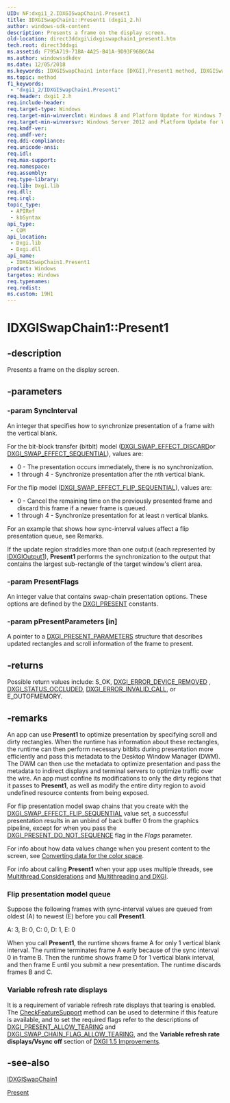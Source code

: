 ```yaml
---
UID: NF:dxgi1_2.IDXGISwapChain1.Present1
title: IDXGISwapChain1::Present1 (dxgi1_2.h)
author: windows-sdk-content
description: Presents a frame on the display screen.
old-location: direct3ddxgi\idxgiswapchain1_present1.htm
tech.root: direct3ddxgi
ms.assetid: F795A719-71BA-4A25-B41A-9D93F96B6CA4
ms.author: windowssdkdev
ms.date: 12/05/2018
ms.keywords: IDXGISwapChain1 interface [DXGI],Present1 method, IDXGISwapChain1.Present1, IDXGISwapChain1::Present1, Present1, Present1 method [DXGI], Present1 method [DXGI],IDXGISwapChain1 interface, direct3ddxgi.idxgiswapchain1_present1, dxgi1_2/IDXGISwapChain1::Present1
ms.topic: method
f1_keywords: 
 - "dxgi1_2/IDXGISwapChain1.Present1"
req.header: dxgi1_2.h
req.include-header: 
req.target-type: Windows
req.target-min-winverclnt: Windows 8 and Platform Update for Windows 7 [desktop apps \| UWP apps]
req.target-min-winversvr: Windows Server 2012 and Platform Update for Windows Server 2008 R2 [desktop apps \| UWP apps]
req.kmdf-ver: 
req.umdf-ver: 
req.ddi-compliance: 
req.unicode-ansi: 
req.idl: 
req.max-support: 
req.namespace: 
req.assembly: 
req.type-library: 
req.lib: Dxgi.lib
req.dll: 
req.irql: 
topic_type:
 - APIRef
 - kbSyntax
api_type:
 - COM
api_location:
 - Dxgi.lib
 - Dxgi.dll
api_name:
 - IDXGISwapChain1.Present1
product: Windows
targetos: Windows
req.typenames: 
req.redist: 
ms.custom: 19H1
---
```


# IDXGISwapChain1::Present1


## -description


Presents a frame on the display screen. 


## -parameters




### -param SyncInterval

An integer that specifies how to synchronize presentation of a frame with the vertical blank.


For the bit-block transfer (bitblt) model (<a href="https://docs.microsoft.com/windows/desktop/api/dxgi/ne-dxgi-dxgi_swap_effect">DXGI_SWAP_EFFECT_DISCARD</a>or <a href="https://docs.microsoft.com/windows/desktop/api/dxgi/ne-dxgi-dxgi_swap_effect">DXGI_SWAP_EFFECT_SEQUENTIAL</a>), values are:

<ul>
<li>0 - The presentation occurs immediately, there is no synchronization.</li>
<li>1 through 4 - Synchronize presentation after the <i>n</i>th vertical blank.</li>
</ul>
For the flip model (<a href="https://docs.microsoft.com/windows/desktop/api/dxgi/ne-dxgi-dxgi_swap_effect">DXGI_SWAP_EFFECT_FLIP_SEQUENTIAL</a>), values are:

<ul>
<li>0 - Cancel the remaining time on the previously presented frame and discard this frame if a newer frame is queued.
</li>
<li>1 through 4 - Synchronize presentation for at least <i>n</i> vertical blanks.</li>
</ul>
For an example that shows how sync-interval values affect a flip presentation queue, see Remarks.

If the update region straddles more than one output (each represented by <a href="https://docs.microsoft.com/windows/desktop/api/dxgi1_2/nn-dxgi1_2-idxgioutput1">IDXGIOutput1</a>), <b>Present1</b> performs the synchronization to the output that contains the largest sub-rectangle of the target window's client area.


### -param PresentFlags

An integer value that contains swap-chain presentation options. These options are defined by the <a href="https://docs.microsoft.com/windows/desktop/direct3ddxgi/dxgi-present">DXGI_PRESENT</a> constants.


### -param pPresentParameters [in]

A pointer to a <a href="https://docs.microsoft.com/windows/desktop/api/dxgi1_2/ns-dxgi1_2-dxgi_present_parameters">DXGI_PRESENT_PARAMETERS</a> structure that describes updated rectangles and scroll information of the frame to present.


## -returns



Possible return values include: S_OK, <a href="https://docs.microsoft.com/windows/desktop/direct3ddxgi/dxgi-error">DXGI_ERROR_DEVICE_REMOVED</a> , <a href="https://docs.microsoft.com/windows/desktop/direct3ddxgi/dxgi-status">DXGI_STATUS_OCCLUDED</a>, <a href="https://docs.microsoft.com/windows/desktop/direct3ddxgi/dxgi-error">DXGI_ERROR_INVALID_CALL</a>, or E_OUTOFMEMORY.  




## -remarks



An app can use <b>Present1</b> to optimize presentation by specifying scroll and dirty rectangles. When the runtime has information about these rectangles, the runtime can then perform necessary bitblts during presentation more efficiently and pass this metadata to the Desktop Window Manager (DWM). The DWM can then use the metadata to optimize presentation and pass the metadata to indirect displays and terminal servers to optimize traffic over the wire. An app must confine its modifications to only the dirty regions that it passes to <b>Present1</b>, as well as modify the entire dirty region to avoid undefined resource contents from being exposed.

For flip presentation model swap chains that you create with the <a href="https://docs.microsoft.com/windows/desktop/api/dxgi/ne-dxgi-dxgi_swap_effect">DXGI_SWAP_EFFECT_FLIP_SEQUENTIAL</a> value set, a successful presentation results in an unbind of back buffer 0 from the graphics pipeline, except for when you pass the <a href="https://docs.microsoft.com/windows/desktop/direct3ddxgi/dxgi-present">DXGI_PRESENT_DO_NOT_SEQUENCE</a> flag in the <i>Flags</i> parameter.

For info about how data values change when you present content to the screen, see <a href="https://docs.microsoft.com/windows/desktop/direct3ddxgi/converting-data-color-space">Converting data for the color space</a>.

For info about calling <b>Present1</b> when your app uses multiple threads, see <a href="https://docs.microsoft.com/windows/desktop/direct3ddxgi/d3d10-graphics-programming-guide-dxgi">Multithread Considerations</a> and <a href="https://docs.microsoft.com/windows/desktop/direct3d11/overviews-direct3d-11-render-multi-thread-intro">Multithreading and DXGI</a>.

<h3><a id="Flip_presentation_model_queue"></a><a id="flip_presentation_model_queue"></a><a id="FLIP_PRESENTATION_MODEL_QUEUE"></a>Flip presentation model queue</h3>
Suppose the following frames with sync-interval values are queued from oldest (A) to newest (E) before you call <b>Present1</b>.

A: 3, B: 0, C: 0, D: 1, E: 0

When you call <b>Present1</b>, the runtime shows frame A for only 1 vertical blank interval. The runtime terminates frame A early because of the sync interval 0 in frame B.   Then the runtime shows frame D for 1 vertical blank interval, and then frame E until you submit a new presentation. The runtime discards frames B and C.


<h3><a id="Variable_refresh_rate_displays"></a><a id="variable_refresh_rate_displays"></a><a id="VARIABLE_REFRESH_RATE_DISPLAYS"></a>Variable refresh rate displays</h3>
It is a requirement of variable refresh rate displays that tearing is enabled. The <a href="https://docs.microsoft.com/windows/desktop/api/dxgi1_5/nf-dxgi1_5-idxgifactory5-checkfeaturesupport">CheckFeatureSupport</a> method can be used to determine if this feature is available, and to set the required flags refer to the descriptions of <a href="https://docs.microsoft.com/windows/desktop/direct3ddxgi/dxgi-present">DXGI_PRESENT_ALLOW_TEARING</a> and <a href="https://docs.microsoft.com/windows/desktop/api/dxgi/ne-dxgi-dxgi_swap_chain_flag">DXGI_SWAP_CHAIN_FLAG_ALLOW_TEARING</a>, and the <b>Variable refresh rate displays/Vsync off</b> section of <a href="https://docs.microsoft.com/windows/desktop/direct3ddxgi/dxgi-1-5-improvements">DXGI 1.5 Improvements</a>.




## -see-also




<a href="https://docs.microsoft.com/windows/desktop/api/dxgi1_2/nn-dxgi1_2-idxgiswapchain1">IDXGISwapChain1</a>



<a href="https://docs.microsoft.com/windows/desktop/api/dxgi/nf-dxgi-idxgiswapchain-present">Present</a>
 

 

